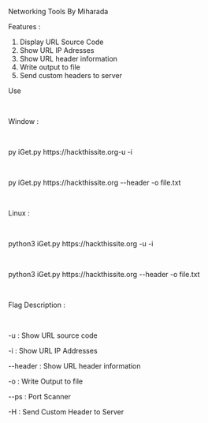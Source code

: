 Networking Tools By Miharada

Features :
1. Display URL Source Code
2. Show URL IP Adresses
3. Show URL header information
4. Write output to file
5. Send custom headers to server


<p>Use</p><br>

<p>Window :</p><br>

<p>py iGet.py https://hackthissite.org-u -i</p><br>

<p>py iGet.py https://hackthissite.org --header -o file.txt</p><br>


<p>Linux :</p><br>

<p>python3 iGet.py https://hackthissite.org -u  -i</p><br>

<p>python3 iGet.py https://hackthissite.org --header -o file.txt</p><br>


<p>Flag Description :</p><br>

-u : Show URL source code 

-i : Show URL IP Addresses

--header : Show URL header information

-o <filename> : Write Output to file

--ps : Port Scanner

-H : Send Custom Header to Server
